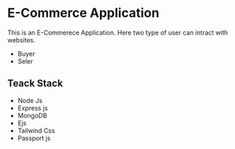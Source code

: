 # E-Commerce Application
This is an E-Commerece Application. Here two type of user can intract with websites.
- Buyer
- Seler

## Teack Stack 
- Node Js
- Express js
- MongoDB
- Ejs
- Tailwind Css
- Passport js
  
